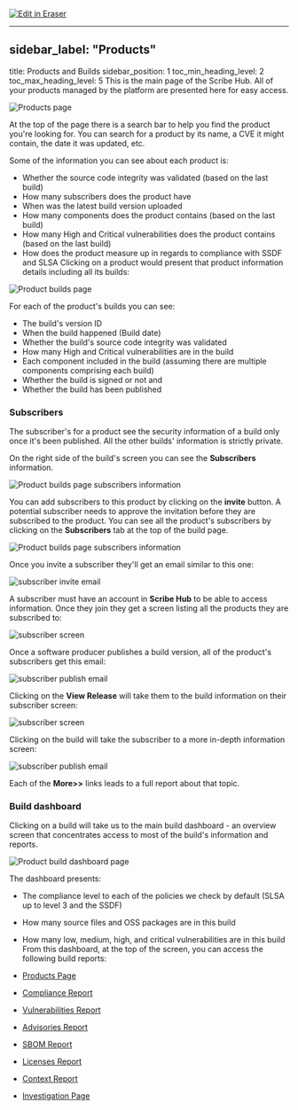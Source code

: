<p><a target="_blank" href="https://app.eraser.io/workspace/CbwUwWKT4LLrqLrmnEVC" id="edit-in-eraser-github-link"><img alt="Edit in Eraser" src="https://firebasestorage.googleapis.com/v0/b/second-petal-295822.appspot.com/o/images%2Fgithub%2FOpen%20in%20Eraser.svg?alt=media&amp;token=968381c8-a7e7-472a-8ed6-4a6626da5501"></a></p>

---

## sidebar_label: "Products"
title: Products and Builds
sidebar_position: 1
toc_min_heading_level: 2
toc_max_heading_level: 5
This is the main page of the Scribe Hub. All of your products managed by the platform are presented here for easy access. 

![Products page](../../img/start/products-start.jpg "")

At the top of the page there is a search bar to help you find the product you're looking for. You can search for a product by its name, a CVE it might contain, the date it was updated, etc.

Some of the information you can see about each product is:

- Whether the source code integrity was validated (based on the last build)
- How many subscribers does the product have
- When was the latest build version uploaded
- How many components does the product contains (based on the last build)
- How many High and Critical vulnerabilities does the product contains (based on the last build)
- How does the product measure up in regards to compliance with SSDF and SLSA
Clicking on a product would present that product information details including all its builds:

![Product builds page](../../img/start/builds-start.jpg "")

For each of the product's builds you can see:

- The build's version ID
- When the build happened (Build date)
- Whether the build's source code integrity was validated
- How many High and Critical vulnerabilities are in the build
- Each component included in the build (assuming there are multiple components comprising each build) 
- Whether the build is signed or not and 
- Whether the build has been published
### Subscribers
The subscriber's for a product see the security information of a build only once it's been published. All the other builds' information is strictly private.

On the right side of the build's screen you can see the **Subscribers** information. 

![Product builds page subscribers information](../../img/start/subscribers.jpg "")

You can add subscribers to this product by clicking on the **invite** button. A potential subscriber needs to approve the invitation before they are subscribed to the product. You can see all the product's subscribers by clicking on the **Subscribers** tab at the top of the build page.

![Product builds page subscribers information](../../img/start/subscribers-1.jpg "")

Once you invite a subscriber they'll get an email similar to this one:

![subscriber invite email](../../img/start/subscriber-invite-b.jpg "")

A subscriber must have an account in **Scribe Hub** to be able to access information. Once they join they get a screen listing all the products they are subscribed to:

![subscriber screen](../../img/start/subscriber-screen-b.jpg "")

Once a software producer publishes a build version, all of the product's subscribers get this email:

![subscriber publish email](../../img/start/subscriber-publish-b.jpg "")

Clicking on the **View Release** will take them to the build information on their subscriber screen:

![subscriber screen](../../img/start/subscriber-release-1-b.jpg "")

Clicking on the build will take the subscriber to a more in-depth information screen:

![subscriber publish email](../../img/start/subscriber-release-2.jpg "")

Each of the **More>>** links leads to a full report about that topic.

### Build dashboard
Clicking on a build will take us to the main build dashboard - an overview screen that concentrates access to most of the build's information and reports. 

![Product build dashboard page](../../img/start/dashboard-start.jpg "")

The dashboard presents:

- The compliance level to each of the policies we check by default (SLSA up to level 3 and the SSDF)
- How many source files and OSS packages are in this build
- How many low, medium, high, and critical vulnerabilities are in this build
From this dashboard, at the top of the screen, you can access the following build reports:

- [﻿Products Page](product) 
- [﻿Compliance Report](compliance) 
- [﻿Vulnerabilities Report](vulnerabilities) 
- [﻿Advisories Report](advisories) 
- [﻿SBOM Report](sbom) 
- [﻿Licenses Report](licenses) 
- [﻿Context Report](context) 
- [﻿Investigation Page](investigation) 




<!--- Eraser file: https://app.eraser.io/workspace/CbwUwWKT4LLrqLrmnEVC --->